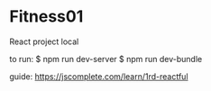 # Fitness01
React project local

to run: 
$ npm run dev-server
$ npm run dev-bundle

guide:
https://jscomplete.com/learn/1rd-reactful
